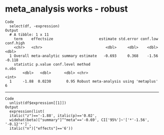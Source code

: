 # meta_analysis works - robust

    Code
      select(df, -expression)
    Output
      # A tibble: 1 x 11
        term    effectsize                     estimate std.error conf.low conf.high
        <chr>   <chr>                             <dbl>     <dbl>    <dbl>     <dbl>
      1 Overall meta-analytic summary estimate   -0.693     0.368    -1.56    -0.118
        statistic p.value conf.level method                                n.obs
            <dbl>   <dbl>      <dbl> <chr>                                 <int>
      1     -1.88  0.0230       0.95 Robust meta-analysis using 'metaplus'     6

---

    Code
      unlist(df$expression[[1]])
    Output
      expression(list(
      italic("z")=='-1.88', italic(p)=='0.02',
      widehat(beta)["summary"]^"meta"=='-0.69', CI['95%']~'['*'-1.56', '-0.12'*']',
      italic("n")["effects"]=='6'))

